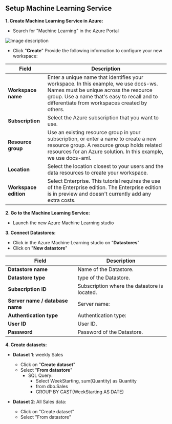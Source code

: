 ## Setup Machine Learning Service

**1. Create Machine Learning Service in Azure:**
  - Search for "Machine Learning" in the Azure Portal
  
![Image description](https://docs.microsoft.com/en-us/azure/includes/media/aml-create-in-portal/create-workspace.gif)  

  - Click "**Create**"
Provide the following information to configure your new workspace:


| Field  | Description |
| ------------- | ------------- |
|**Workspace name**|	Enter a unique name that identifies your workspace. In this example, we use docs-ws. Names must be unique across the resource group. Use a name that's easy to recall and to differentiate from workspaces created by others.|
|**Subscription**|	Select the Azure subscription that you want to use.|
|**Resource group**|	Use an existing resource group in your subscription, or enter a name to create a new resource group. A resource group holds related resources for an Azure solution. In this example, we use docs-aml.|
|**Location**|	Select the location closest to your users and the data resources to create your workspace.|
|**Workspace edition**|	Select Enterprise. This tutorial requires the use of the Enterprise edition. The Enterprise edition is in preview and doesn't currently add any extra costs.|
    
 
    
**2. Go to the Machine Learning Service:**
  - Launch the new Azure Machine Learning studio
  
**3. Connect Datastores:**
  - Click in the Azure Machine Learning studio on "**Datastores**"
  - Click on "**New datastore**"
  
| Field  | Description |
| ------------- | ------------- |
|**Datastore name**|	Name of the Datastore.|
|**Datastore type**|	type of the Datastore.|
|**Subscription ID**|	Subscription where the datastore is located.|
|**Server name / database name**|	Server name:|
|**Authentication type**|	Authentication type:|
|**User ID**|	User ID.|
|**Password**|	Password of the Datastore.|
  
    
**4. Create datasets:**
  - **Dataset 1**: weekly Sales 
    - Click on "**Create dataset**"
    - Select "**From datastore**"
      - SQL Query:
        - Select WeekStarting, sum(Quantity) as Quantity 
        - from dbo.Sales
        - GROUP BY CAST(WeekStarting AS DATE)
        
  - **Dataset 2**: All Sales data:
    - Click on "Create dataset"
    - Select "From datastore"
